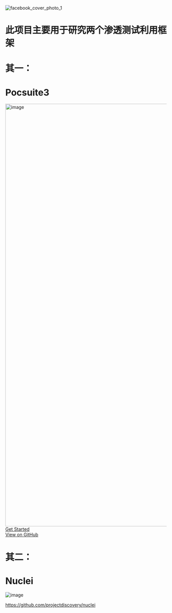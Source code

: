 ![facebook_cover_photo_1](https://user-images.githubusercontent.com/118670924/202908611-677b26a5-8f44-41b1-8e67-36aba38fef78.png)

# 此项目主要用于研究两个渗透测试利用框架

# 其一：

# Pocsuite3

<img width="1316" alt="image" src="https://user-images.githubusercontent.com/118670924/202908722-824fc2fc-8c4c-42aa-8b76-0f358961b418.png">

<div class="actions" data-v-b005c75c=""><div class="action" data-v-b005c75c=""><a class="VPButton medium brand" href="/guide/what-is-pocsuite3.html" data-v-7fa51b42="" data-v-b005c75c="">Get Started</a></div><div class="action" data-v-b005c75c=""><a class="VPButton medium alt" href="https://github.com/knownsec/pocsuite3" target="_blank" rel="noreferrer" data-v-7fa51b42="" data-v-b005c75c="">View on GitHub</a></div></div>


# 其二： 

# Nuclei

![image](https://user-images.githubusercontent.com/118670924/202908886-9dd04dca-d9b1-4042-9321-73ff54c7f1c6.png)

https://github.com/projectdiscovery/nuclei


